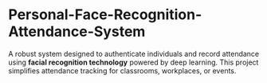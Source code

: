 # Personal-Face-Recognition-Attendance-System
A robust system designed to authenticate individuals and record attendance using **facial recognition technology** powered by deep learning. This project simplifies attendance tracking for classrooms, workplaces, or events.
